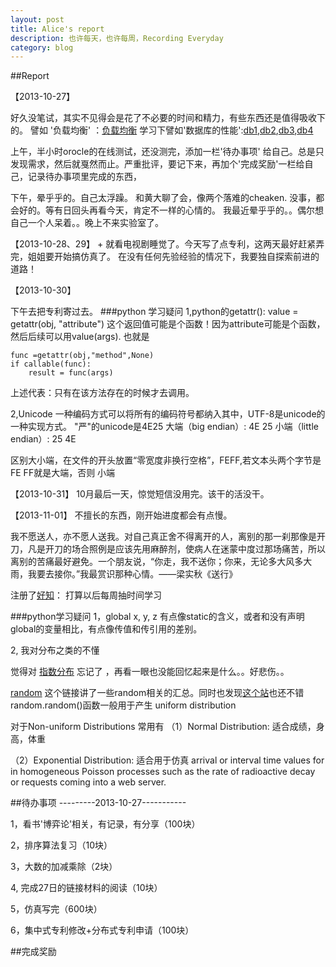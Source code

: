 ```yaml
---
layout: post
title: Alice's report
description: 也许每天，也许每周，Recording Everyday
category: blog
---
```


##Report

【2013-10-27】

好久没笔试，其实不见得会是花了不必要的时间和精力，有些东西还是值得吸收下的。
譬如 '负载均衡' ：[负载均衡][]
学习下譬如'数据库的性能':[db1][],[db2][],[db3][],[db4][]

上午，半小时orocle的在线测试，还没测完，添加一栏'待办事项' 给自己。总是只发现需求，然后就戛然而止。严重批评，要记下来，再加个'完成奖励'一栏给自己，记录待办事项里完成的东西，

下午，晕乎乎的。自己太浮躁。
和黄大聊了会，像两个落难的cheaken.
没事，都会好的。等有日回头再看今天，肯定不一样的心情的。
我最近晕乎乎的。。偶尔想自己一个人呆着。。晚上不来实验室了。

【2013-10-28、29】
+
就看电视剧睡觉了。今天写了点专利，这两天最好赶紧弄完，姐姐要开始搞仿真了。
在没有任何先验经验的情况下，我要独自探索前进的道路！

【2013-10-30】

下午去把专利寄过去。
###python 学习疑问
1,python的getattr(): 
value = getattr(obj, "attribute") 这个返回值可能是个函数！因为attribute可能是个函数，然后后续可以用value(args).
也就是

	func =getattr(obj,"method",None)
	if callable(func):
		result = func(args)

上述代表：只有在该方法存在的时候才去调用。

2,Unicode 一种编码方式可以将所有的编码符号都纳入其中，UTF-8是unicode的一种实现方式。
"严"的unicode是4E25
大端（big endian）: 4E  25
小端（little endian）: 25  4E

区别大小端，在文件的开头放置“零宽度非换行空格”，FEFF,若文本头两个字节是 FE FF就是大端，否则 小端

【2013-10-31】
10月最后一天，惊觉短信没用完。该干的活没干。


【2013-11-01】
不擅长的东西，刚开始进度都会有点慢。

我不愿送人，亦不愿人送我。对自己真正舍不得离开的人，离别的那一刹那像是开刀，凡是开刀的场合照例是应该先用麻醉剂，使病人在迷蒙中度过那场痛苦，所以离别的苦痛最好避免。一个朋友说，“你走，我不送你；你来，无论多大风多大雨，我要去接你。”我最赏识那种心情。——梁实秋《送行》

注册了[好知][]：
打算以后每周抽时间学习


###python学习疑问
1，global x, y, z
有点像static的含义，或者和没有声明global的变量相比，有点像传值和传引用的差别。

2, 我对分布之类的不懂

觉得对 [指数分布][] 忘记了 ，再看一眼也没能回忆起来是什么。。好悲伤。。

[random][] 这个链接讲了一些random相关的汇总。同时也发现[这个站][]也还不错
random.random()函数一般用于产生 uniform distribution


对于Non-uniform Distributions 常用有
（1）Normal Distribution: 适合成绩，身高，体重

（2）Exponential Distribution: 适合用于仿真 arrival or interval time values for in homogeneous Poisson
processes such as the rate of radioactive decay or requests coming into a web server.



##待办事项
---------2013-10-27-----------

1，看书'博弈论'相关，有记录，有分享（100块）

2，排序算法复习（10块）

3，大数的加减乘除（2块）

4, 完成27日的链接材料的阅读（10块）

5，仿真写完（600块）

6，集中式专利修改+分布式专利申请（100块）


##完成奖励

[负载均衡]:http://hi.baidu.com/aking_roc/item/3f62cb0f57b49736a3332a9e
[db1]: http://blog.csdn.net/chyliu/article/details/1870553
[db2]: http://database.51cto.com/art/200708/53458.htm
[db3]: http://blog.sina.com.cn/s/blog_5ec651430101ag8x.html
[db4]: http://www.cnblogs.com/wlb/archive/2010/03/14/1685361.html
[random]: http://pymotw.com/2/random/
[好知]: http://www.howzhi.com/me/
[这个站]: http://doughellmann.com/
[指数分布]: http://zh.wikipedia.org/wiki/%E6%8C%87%E6%95%B0%E5%88%86%E5%B8%83

